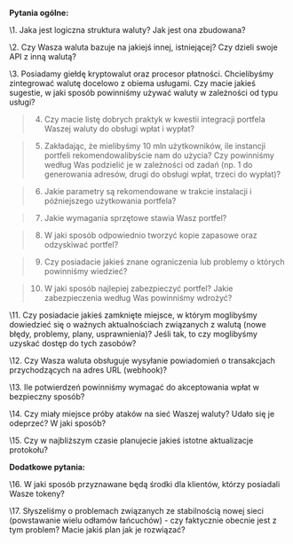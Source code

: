 **Pytania ogólne:**

\1. Jaka jest logiczna struktura waluty? Jak jest ona zbudowana?

\2. Czy Wasza waluta bazuje na jakiejś innej, istniejącej? Czy dzieli swoje API z inną walutą?

\3. Posiadamy giełdę kryptowalut oraz procesor płatności. Chcielibyśmy zintegrować walutę docelowo z obiema usługami. Czy macie jakieś sugestie, w jaki sposób powinniśmy używać waluty w zależności od typu usługi?

> 4. Czy macie listę dobrych praktyk w kwestii integracji portfela Waszej waluty do obsługi wpłat i wypłat?

> 5. Zakładając, że mielibyśmy 10 mln użytkowników, ile instancji portfeli rekomendowalibyście nam do użycia? Czy powinniśmy według Was podzielić je w zależności od zadań (np. 1 do generowania adresów, drugi do obsługi wpłat, trzeci do wypłat)?

> 6. Jakie parametry są rekomendowane w trakcie instalacji i późniejszego użytkowania portfela?

> 7. Jakie wymagania sprzętowe stawia Wasz portfel?

> 8. W jaki sposób odpowiednio tworzyć kopie zapasowe oraz odzyskiwać portfel?

> 9. Czy posiadacie jakieś znane ograniczenia lub problemy o których powinniśmy wiedzieć?

> 10. W jaki sposób najlepiej zabezpieczyć portfel? Jakie zabezpieczenia według Was powinniśmy wdrożyć?

\11. Czy posiadacie jakieś zamknięte miejsce, w którym moglibyśmy dowiedzieć się o ważnych aktualnościach związanych z walutą (nowe błędy, problemy, plany, usprawnienia)? Jeśli tak, to czy moglibyśmy uzyskać dostęp do tych zasobów?

\12. Czy Wasza waluta obsługuje wysyłanie powiadomień o transakcjach przychodzących na adres URL (webhook)? 

\13. Ile potwierdzeń powinniśmy wymagać do akceptowania wpłat w bezpieczny sposób?

\14. Czy miały miejsce próby ataków na sieć Waszej waluty? Udało się je odeprzeć? W jaki sposób?

\15. Czy w najbliższym czasie planujecie jakieś istotne aktualizacje protokołu? 

**Dodatkowe pytania:**

\16. W jaki sposób przyznawane będą środki dla klientów, którzy posiadali Wasze tokeny? 

\17. Słyszeliśmy o problemach związanych ze stabilnością nowej sieci (powstawanie wielu odłamów łańcuchów) - czy faktycznie obecnie jest z tym problem? Macie jakiś plan jak je rozwiązać?